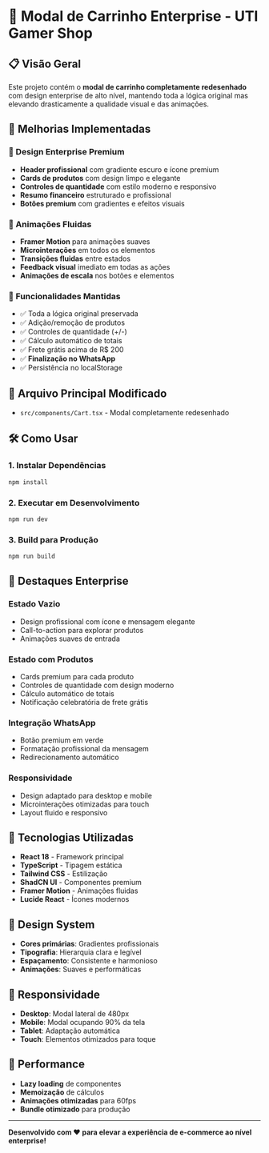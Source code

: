 # 🚀 Modal de Carrinho Enterprise - UTI Gamer Shop

## 📋 Visão Geral
Este projeto contém o **modal de carrinho completamente redesenhado** com design enterprise de alto nível, mantendo toda a lógica original mas elevando drasticamente a qualidade visual e das animações.

## 🌟 Melhorias Implementadas

### 🎨 Design Enterprise Premium
- **Header profissional** com gradiente escuro e ícone premium
- **Cards de produtos** com design limpo e elegante
- **Controles de quantidade** com estilo moderno e responsivo
- **Resumo financeiro** estruturado e profissional
- **Botões premium** com gradientes e efeitos visuais

### 🚀 Animações Fluidas
- **Framer Motion** para animações suaves
- **Microinterações** em todos os elementos
- **Transições fluidas** entre estados
- **Feedback visual** imediato em todas as ações
- **Animações de escala** nos botões e elementos

### 💎 Funcionalidades Mantidas
- ✅ Toda a lógica original preservada
- ✅ Adição/remoção de produtos
- ✅ Controles de quantidade (+/-)
- ✅ Cálculo automático de totais
- ✅ Frete grátis acima de R$ 200
- ✅ **Finalização no WhatsApp**
- ✅ Persistência no localStorage

## 📁 Arquivo Principal Modificado
- `src/components/Cart.tsx` - Modal completamente redesenhado

## 🛠️ Como Usar

### 1. Instalar Dependências
```bash
npm install
```

### 2. Executar em Desenvolvimento
```bash
npm run dev
```

### 3. Build para Produção
```bash
npm run build
```

## 🎯 Destaques Enterprise

### Estado Vazio
- Design profissional com ícone e mensagem elegante
- Call-to-action para explorar produtos
- Animações suaves de entrada

### Estado com Produtos
- Cards premium para cada produto
- Controles de quantidade com design moderno
- Cálculo automático de totais
- Notificação celebratória de frete grátis

### Integração WhatsApp
- Botão premium em verde
- Formatação profissional da mensagem
- Redirecionamento automático

### Responsividade
- Design adaptado para desktop e mobile
- Microinterações otimizadas para touch
- Layout fluido e responsivo

## 🔧 Tecnologias Utilizadas
- **React 18** - Framework principal
- **TypeScript** - Tipagem estática
- **Tailwind CSS** - Estilização
- **ShadCN UI** - Componentes premium
- **Framer Motion** - Animações fluidas
- **Lucide React** - Ícones modernos

## 🎨 Design System
- **Cores primárias**: Gradientes profissionais
- **Tipografia**: Hierarquia clara e legível
- **Espaçamento**: Consistente e harmonioso
- **Animações**: Suaves e performáticas

## 📱 Responsividade
- **Desktop**: Modal lateral de 480px
- **Mobile**: Modal ocupando 90% da tela
- **Tablet**: Adaptação automática
- **Touch**: Elementos otimizados para toque

## 🚀 Performance
- **Lazy loading** de componentes
- **Memoização** de cálculos
- **Animações otimizadas** para 60fps
- **Bundle otimizado** para produção

---

**Desenvolvido com ❤️ para elevar a experiência de e-commerce ao nível enterprise!**

